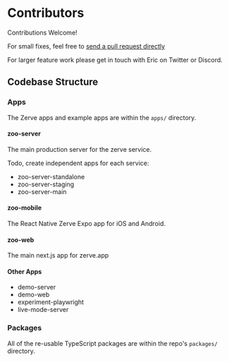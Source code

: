 # Contributors

Contributions Welcome!

For small fixes, feel free to [send a pull request directly](https://github.com/zerve-app/zerve/pulls)

For larger feature work please get in touch with Eric on Twitter or Discord.

## Codebase Structure

### Apps

The Zerve apps and example apps are within the `apps/` directory.

#### zoo-server

The main production server for the zerve service.

Todo, create independent apps for each service:

- zoo-server-standalone
- zoo-server-staging
- zoo-server-main

#### zoo-mobile

The React Native Zerve Expo app for iOS and Android.

#### zoo-web

The main next.js app for zerve.app

#### Other Apps

- demo-server
- demo-web
- experiment-playwright
- live-mode-server

### Packages

All of the re-usable TypeScript packages are within the repo's `packages/` directory.
